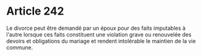 # Article 242

Le divorce peut être demandé par un époux pour des faits imputables à l'autre lorsque ces faits constituent une violation grave ou renouvelée des devoirs et obligations du mariage et rendent intolérable le maintien de la vie commune.
